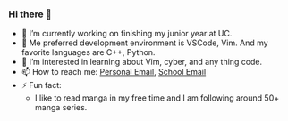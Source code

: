 ### Hi there 👋

<!--
**QuanDo2000/QuanDo2000** is a ✨ _special_ ✨ repository because its `README.md` (this file) appears on your GitHub profile.

Here are some ideas to get you started:

- 🔭 I’m currently working on ...
- 🌱 I’m currently learning ...
- 👯 I’m looking to collaborate on ...
- 🤔 I’m looking for help with ...
- 💬 Ask me about ...
- 📫 How to reach me: ...
- 😄 Pronouns: ...
- ⚡ Fun fact: ...
-->

- 🔭 I’m currently working on finishing my junior year at UC.
- 🌱 Me preferred development environment is VSCode, Vim. And my favorite languages are C++, Python.
- 🤔 I’m interested in learning about Vim, cyber, and any thing code.
- 📫 How to reach me: [Personal Email](minhquand3@gmail.com), [School Email](doqn@mail.uc.edu)
- ⚡ Fun fact:
  - I like to read manga in my free time and I am following around 50+ manga series.
